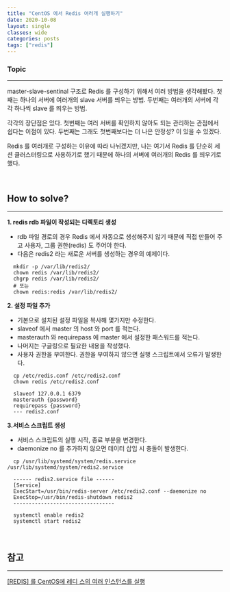 ```yaml
---
title: "CentOS 에서 Redis 여러개 실행하기"
date: 2020-10-08
layout: single
classes: wide
categories: posts
tags: ["redis"]
---
```


### **Topic**
---
master-slave-sentinal 구조로 Redis 를 구성하기 위해서 여러 방법을 생각해봤다. 첫째는 하나의 서버에 여러개의 slave 서버를 띄우는 방법. 두번째는 여러개의 서버에 각각 하나씩 slave 를 띄우는 방법.

각각의 장단점은 있다. 첫번째는 여러 서버를 확인하지 않아도 되는 관리하는 관점에서 쉽다는 이점이 있다. 두번째는 그래도 첫번째보다는 더 나은 안정성? 이 있을 수 있겠다.

Redis 를 여러개로 구성하는 이유에 따라 나뉘겠지만, 나는 여기서 Redis 를 단순히 세션 클러스터링으로 사용하기로 했기 때문에 하나의 서버에 여러개의 Redis 를 띄우기로 했다.

<br>

## **How to solve?**
---
**1. redis rdb 파일이 작성되는 디렉토리 생성**
  - rdb 파일 경로의 경우 Redis 에서 자동으로 생성해주지 않기 때문에 직접 만들어 주고 사용자, 그룹 권한(redis) 도 주어야 한다.
  - 다음은 redis2 라는 새로운 서버를 생성하는 경우의 예제이다.
  ```shell
    mkdir -p /var/lib/redis2/
    chown redis /var/lib/redis2/
    chgrp redis /var/lib/redis2/
    # 또는
    chown redis:redis /var/lib/redis2/
  ```
**2. 설정 파일 추가**
  - 기본으로 설치된 설정 파일을 복사해 몇가지만 수정한다.
  - slaveof 에서 master 의 host 와 port 를 적는다.
  - masterauth 와 requirepass 에 master 에서 설정한 패스워드를 적는다.
  - 나머지는 구글링으로 필요한 내용을 작성했다.
  - 사용자 권한을 부여한다. 권한을 부여하지 않으면 실행 스크립트에서 오류가 발생한다.
  ```shell
    cp /etc/redis.conf /etc/redis2.conf
    chown redis /etc/redis2.conf

    slaveof 127.0.0.1 6379
    masterauth {password}
    requirepass {password}
    --- redis2.conf
  ```
**3.서비스 스크립트 생성**
  - 서비스 스크립트의 실행 시작, 종료 부분을 변경한다.
  - daemonize no 를 추가하지 않으면 데이터 삽입 시 충돌이 발생한다.
  ```shell
    cp /usr/lib/systemd/system/redis.service /usr/lib/systemd/system/redis2.service

    ------ redis2.service file ------
    [Service]
    ExecStart=/usr/bin/redis-server /etc/redis2.conf --daemonize no
    ExecStop=/usr/bin/redis-shutdown redis2
    ---------------------------------

    systemctl enable redis2
    systemctl start redis2
  ```

<br>

## **참고**
---

[[REDIS] 를 CentOS에 레디 스의 여러 인스턴스를 실행](https://cnpnote.tistory.com/entry/REDIS-%EB%A5%BC-CentOS%EC%97%90-%EB%A0%88%EB%94%94-%EC%8A%A4%EC%9D%98-%EC%97%AC%EB%9F%AC-%EC%9D%B8%EC%8A%A4%ED%84%B4%EC%8A%A4%EB%A5%BC-%EC%8B%A4%ED%96%89)